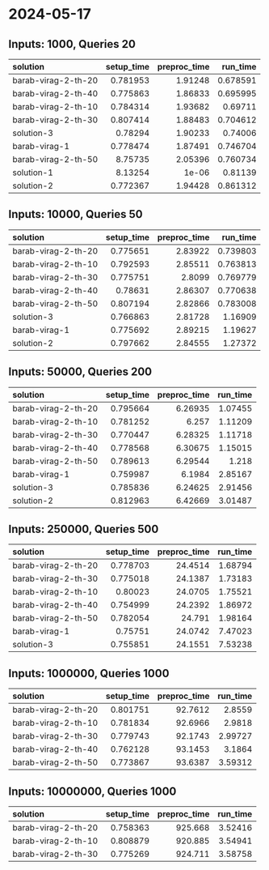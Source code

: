 # 2024-05-17

## Inputs: 1000, Queries 20

| solution            |   setup_time |   preproc_time |   run_time |
|:--------------------|-------------:|---------------:|-----------:|
| barab-virag-2-th-20 |     0.781953 |        1.91248 |   0.678591 |
| barab-virag-2-th-40 |     0.775863 |        1.86833 |   0.695995 |
| barab-virag-2-th-10 |     0.784314 |        1.93682 |   0.69711  |
| barab-virag-2-th-30 |     0.807414 |        1.88483 |   0.704612 |
| solution-3          |     0.78294  |        1.90233 |   0.74006  |
| barab-virag-1       |     0.778474 |        1.87491 |   0.746704 |
| barab-virag-2-th-50 |     8.75735  |        2.05396 |   0.760734 |
| solution-1          |     8.13254  |        1e-06   |   0.81139  |
| solution-2          |     0.772367 |        1.94428 |   0.861312 |

## Inputs: 10000, Queries 50

| solution            |   setup_time |   preproc_time |   run_time |
|:--------------------|-------------:|---------------:|-----------:|
| barab-virag-2-th-20 |     0.775651 |        2.83922 |   0.739803 |
| barab-virag-2-th-10 |     0.792593 |        2.85511 |   0.763813 |
| barab-virag-2-th-30 |     0.775751 |        2.8099  |   0.769779 |
| barab-virag-2-th-40 |     0.78631  |        2.86307 |   0.770638 |
| barab-virag-2-th-50 |     0.807194 |        2.82866 |   0.783008 |
| solution-3          |     0.766863 |        2.81728 |   1.16909  |
| barab-virag-1       |     0.775692 |        2.89215 |   1.19627  |
| solution-2          |     0.797662 |        2.84555 |   1.27372  |

## Inputs: 50000, Queries 200

| solution            |   setup_time |   preproc_time |   run_time |
|:--------------------|-------------:|---------------:|-----------:|
| barab-virag-2-th-20 |     0.795664 |        6.26935 |    1.07455 |
| barab-virag-2-th-10 |     0.781252 |        6.257   |    1.11209 |
| barab-virag-2-th-30 |     0.770447 |        6.28325 |    1.11718 |
| barab-virag-2-th-40 |     0.778568 |        6.30675 |    1.15015 |
| barab-virag-2-th-50 |     0.789613 |        6.29544 |    1.218   |
| barab-virag-1       |     0.759987 |        6.1984  |    2.85167 |
| solution-3          |     0.785836 |        6.24625 |    2.91456 |
| solution-2          |     0.812963 |        6.42669 |    3.01487 |

## Inputs: 250000, Queries 500

| solution            |   setup_time |   preproc_time |   run_time |
|:--------------------|-------------:|---------------:|-----------:|
| barab-virag-2-th-20 |     0.778703 |        24.4514 |    1.68794 |
| barab-virag-2-th-30 |     0.775018 |        24.1387 |    1.73183 |
| barab-virag-2-th-10 |     0.80023  |        24.0705 |    1.75521 |
| barab-virag-2-th-40 |     0.754999 |        24.2392 |    1.86972 |
| barab-virag-2-th-50 |     0.782054 |        24.791  |    1.98164 |
| barab-virag-1       |     0.75751  |        24.0742 |    7.47023 |
| solution-3          |     0.755851 |        24.1551 |    7.53238 |

## Inputs: 1000000, Queries 1000

| solution            |   setup_time |   preproc_time |   run_time |
|:--------------------|-------------:|---------------:|-----------:|
| barab-virag-2-th-20 |     0.801751 |        92.7612 |    2.8559  |
| barab-virag-2-th-10 |     0.781834 |        92.6966 |    2.9818  |
| barab-virag-2-th-30 |     0.779743 |        92.1743 |    2.99727 |
| barab-virag-2-th-40 |     0.762128 |        93.1453 |    3.1864  |
| barab-virag-2-th-50 |     0.773867 |        93.6387 |    3.59312 |

## Inputs: 10000000, Queries 1000

| solution            |   setup_time |   preproc_time |   run_time |
|:--------------------|-------------:|---------------:|-----------:|
| barab-virag-2-th-20 |     0.758363 |        925.668 |    3.52416 |
| barab-virag-2-th-10 |     0.808879 |        920.885 |    3.54941 |
| barab-virag-2-th-30 |     0.775269 |        924.711 |    3.58758 |